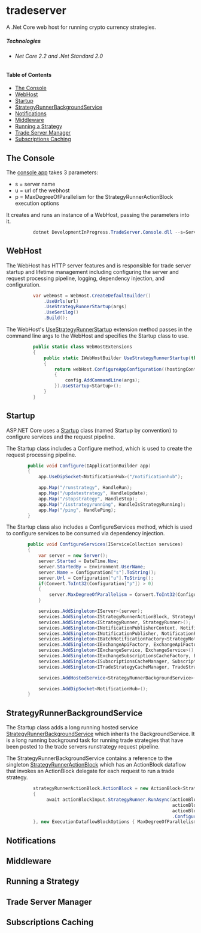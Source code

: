 # tradeserver
A .Net Core web host for running crypto currency strategies.

##### Technologies
*	###### Net Core 2.2 and .Net Standard 2.0
#####

#### Table of Contents
* [The Console](#the-console)
* [WebHost](#webhost)
* [Startup](#startup)
* [StrategyRunnerBackgroundService](#strategyrunnerbackgroundservice)
* [Notifications](#notifications)
* [Middleware](#middleware)
* [Running a Strategy](#running-a-strategy)
* [Trade Server Manager](#trade-server-manager)
* [Subscriptions Caching](#subscriptions-caching)

## The Console
The [console app](https://github.com/grantcolley/tradeserver/blob/master/src/DevelopmentInProgress.TradeServer.Console/Program.cs) takes 3 parameters:
- s = server name
- u = url of the webhost
- p = MaxDegreeOfParallelism for the StrategyRunnerActionBlock execution options

It creates and runs an instance of a WebHost, passing the parameters into it.

```C#
          dotnet DevelopmentInProgress.TradeServer.Console.dll --s=ServerName --u=http://+:5500 --p=5
```

## WebHost
The WebHost has HTTP server features and is responsible for trade server startup and lifetime management including configuring the server and request processing pipeline, logging, dependency injection, and configuration.

```C#
          var webHost = WebHost.CreateDefaultBuilder()
              .UseUrls(url)
              .UseStrategyRunnerStartup(args)
              .UseSerilog()
              .Build();
```

The WebHost's [UseStrategyRunnerStartup](https://github.com/grantcolley/tradeserver/blob/master/src/DevelopmentInProgress.TradeServer.StrategyRunner.WebHost/Web/WebHostExtensions.cs) extension method passes in the command line args to the WebHost and specifies the Startup class to use.

```C#
          public static class WebHostExtensions
          {
              public static IWebHostBuilder UseStrategyRunnerStartup(this IWebHostBuilder webHost, string[] args)
              {
                  return webHost.ConfigureAppConfiguration((hostingContext, config) =>
                  {
                      config.AddCommandLine(args);
                  }).UseStartup<Startup>();
              }
          }
```

## Startup
ASP.NET Core uses a [Startup](https://github.com/grantcolley/tradeserver/blob/master/src/DevelopmentInProgress.TradeServer.StrategyRunner.WebHost/Web/Startup.cs) class (named Startup by convention) to configure services and the request pipeline.

The Startup class includes a Configure method, which is used to create the request processing pipeline. 

```C#
        public void Configure(IApplicationBuilder app)
        {
            app.UseDipSocket<NotificationHub>("/notificationhub");

            app.Map("/runstrategy", HandleRun);
            app.Map("/updatestrategy", HandleUpdate);
            app.Map("/stopstrategy", HandleStop);
            app.Map("/isstrategyrunning", HandleIsStrategyRunning);
            app.Map("/ping", HandlePing);
        }
```

The Startup class also includes a ConfigureServices method, which is used to configure services to be consumed via dependency injection.

```C#
        public void ConfigureServices(IServiceCollection services)
        {
            var server = new Server();
            server.Started = DateTime.Now;
            server.StartedBy = Environment.UserName;
            server.Name = Configuration["s"].ToString();
            server.Url = Configuration["u"].ToString();
            if(Convert.ToInt32(Configuration["p"]) > 0)
            {
                server.MaxDegreeOfParallelism = Convert.ToInt32(Configuration["p"]);
            }

            services.AddSingleton<IServer>(server);
            services.AddSingleton<IStrategyRunnerActionBlock, StrategyRunnerActionBlock>();
            services.AddSingleton<IStrategyRunner, StrategyRunner>();
            services.AddSingleton<INotificationPublisherContext, NotificationPublisherContext>();
            services.AddSingleton<INotificationPublisher, NotificationPublisher>();
            services.AddSingleton<IBatchNotificationFactory<StrategyNotification>, StrategyBatchNotificationFactory>();
            services.AddSingleton<IExchangeApiFactory, ExchangeApiFactory>();
            services.AddSingleton<IExchangeService, ExchangeService>();
            services.AddSingleton<IExchangeSubscriptionsCacheFactory, ExchangeSubscriptionsCacheFactory>();
            services.AddSingleton<ISubscriptionsCacheManager, SubscriptionsCacheManager>();
            services.AddSingleton<ITradeStrategyCacheManager, TradeStrategyCacheManager>();

            services.AddHostedService<StrategyRunnerBackgroundService>();

            services.AddDipSocket<NotificationHub>();
        }
```

## StrategyRunnerBackgroundService
The Startup class adds a long running hosted service [StrategyRunnerBackgroundService](https://github.com/grantcolley/tradeserver/blob/master/src/DevelopmentInProgress.TradeServer.StrategyRunner.WebHost/Web/HostedService/StrategyRunnerBackgroundService.cs) which inherits the BackgroundService. It is a long running background task for running trade strategies that have been posted to the trade servers runstrategy request pipeline.

The StrategyRunnerBackgroundService contains a reference to the singleton [StrategyRunnerActionBlock](https://github.com/grantcolley/tradeserver/blob/master/src/DevelopmentInProgress.TradeServer.StrategyRunner.WebHost/Web/HostedService/StrategyRunnerActionBlock.cs) which has an ActionBlock dataflow that invokes an ActionBlock<StrategyRunnerActionBlockInput> delegate for each request to run a trade strategy.

```C#
          strategyRunnerActionBlock.ActionBlock = new ActionBlock<StrategyRunnerActionBlockInput>(async actionBlockInput =>
          {
               await actionBlockInput.StrategyRunner.RunAsync(actionBlockInput.Strategy,
                                                              actionBlockInput.DownloadsPath,
                                                              actionBlockInput.CancellationToken)
                                                              .ConfigureAwait(false);
          }, new ExecutionDataflowBlockOptions { MaxDegreeOfParallelism = server.MaxDegreeOfParallelism });
```

## Notifications

## Middleware

## Running a Strategy

## Trade Server Manager

## Subscriptions Caching

